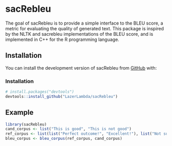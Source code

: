 
<!-- README.md is generated from README.Rmd. Please edit that file -->

# sacRebleu

<!-- badges: start -->
<!-- badges: end -->

The goal of sacRebleu is to provide a simple interface to the BLEU
score, a metric for evaluating the quality of generated text. This
package is inspired by the NLTK and sacrebleu implementations of the
BLEU score, and is implemented in C++ for the R programming language.

## Installation

You can install the development version of sacRebleu from
[GitHub](https://github.com/) with:

### Installation

``` r
# install.packages("devtools")
devtools::install_github("LazerLambda/sacRebleu")
```

## Example

``` r
library(sacRebleu)
cand_corpus <- list("This is good", "This is not good")
ref_corpus <- list(list("Perfect outcome!", "Excellent!"), list("Not sufficient.", "Horrible."))
bleu_corpus <- bleu_corpus(ref_corpus, cand_corpus)
```

